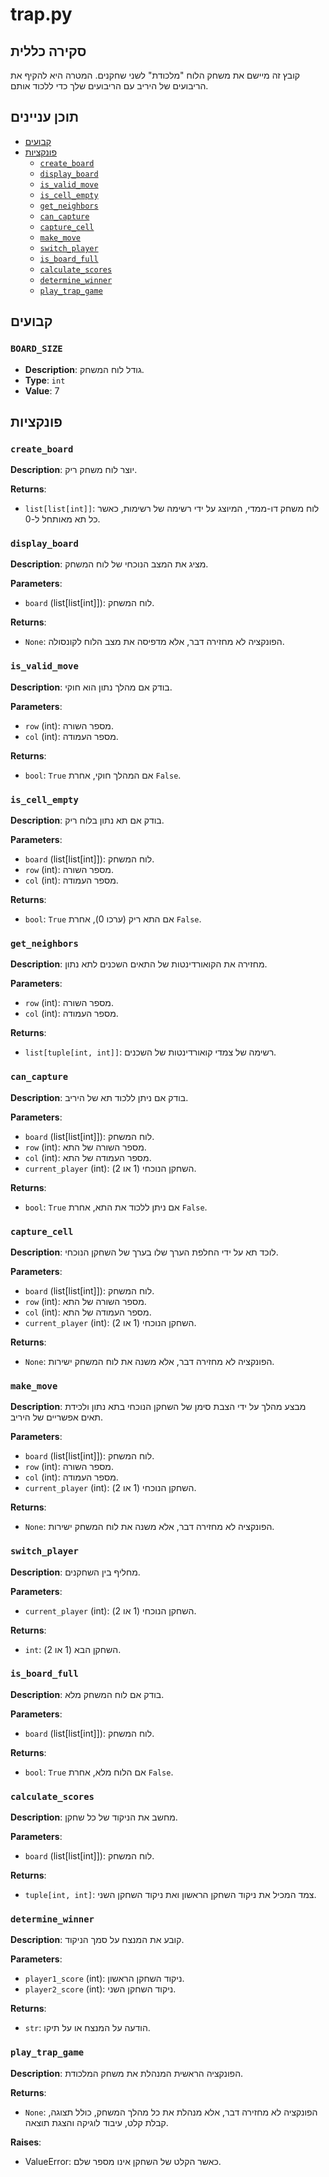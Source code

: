 # trap.py

## סקירה כללית

קובץ זה מיישם את משחק הלוח "מלכודת" לשני שחקנים. המטרה היא להקיף את הריבועים של היריב עם הריבועים שלך כדי ללכוד אותם.

## תוכן עניינים

- [קבועים](#constants)
- [פונקציות](#functions)
  - [`create_board`](#create_board)
  - [`display_board`](#display_board)
  - [`is_valid_move`](#is_valid_move)
  - [`is_cell_empty`](#is_cell_empty)
  - [`get_neighbors`](#get_neighbors)
  - [`can_capture`](#can_capture)
  - [`capture_cell`](#capture_cell)
  - [`make_move`](#make_move)
  - [`switch_player`](#switch_player)
  - [`is_board_full`](#is_board_full)
  - [`calculate_scores`](#calculate_scores)
  - [`determine_winner`](#determine_winner)
  - [`play_trap_game`](#play_trap_game)

## קבועים

### `BOARD_SIZE`
- **Description**: גודל לוח המשחק.
- **Type**: `int`
- **Value**: 7

## פונקציות

### `create_board`

**Description**: יוצר לוח משחק ריק.

**Returns**:
- `list[list[int]]`: לוח משחק דו-ממדי, המיוצג על ידי רשימה של רשימות, כאשר כל תא מאותחל ל-0.

### `display_board`

**Description**: מציג את המצב הנוכחי של לוח המשחק.

**Parameters**:
- `board` (list[list[int]]): לוח המשחק.

**Returns**:
- `None`: הפונקציה לא מחזירה דבר, אלא מדפיסה את מצב הלוח לקונסולה.

### `is_valid_move`

**Description**: בודק אם מהלך נתון הוא חוקי.

**Parameters**:
- `row` (int): מספר השורה.
- `col` (int): מספר העמודה.

**Returns**:
- `bool`: `True` אם המהלך חוקי, אחרת `False`.

### `is_cell_empty`

**Description**: בודק אם תא נתון בלוח ריק.

**Parameters**:
- `board` (list[list[int]]): לוח המשחק.
- `row` (int): מספר השורה.
- `col` (int): מספר העמודה.

**Returns**:
- `bool`: `True` אם התא ריק (ערכו 0), אחרת `False`.

### `get_neighbors`

**Description**: מחזירה את הקואורדינטות של התאים השכנים לתא נתון.

**Parameters**:
- `row` (int): מספר השורה.
- `col` (int): מספר העמודה.

**Returns**:
- `list[tuple[int, int]]`: רשימה של צמדי קואורדינטות של השכנים.

### `can_capture`

**Description**: בודק אם ניתן ללכוד תא של היריב.

**Parameters**:
- `board` (list[list[int]]): לוח המשחק.
- `row` (int): מספר השורה של התא.
- `col` (int): מספר העמודה של התא.
- `current_player` (int): השחקן הנוכחי (1 או 2).

**Returns**:
- `bool`: `True` אם ניתן ללכוד את התא, אחרת `False`.

### `capture_cell`

**Description**: לוכד תא על ידי החלפת הערך שלו בערך של השחקן הנוכחי.

**Parameters**:
- `board` (list[list[int]]): לוח המשחק.
- `row` (int): מספר השורה של התא.
- `col` (int): מספר העמודה של התא.
- `current_player` (int): השחקן הנוכחי (1 או 2).

**Returns**:
- `None`: הפונקציה לא מחזירה דבר, אלא משנה את לוח המשחק ישירות.

### `make_move`

**Description**: מבצע מהלך על ידי הצבת סימן של השחקן הנוכחי בתא נתון ולכידת תאים אפשריים של היריב.

**Parameters**:
- `board` (list[list[int]]): לוח המשחק.
- `row` (int): מספר השורה.
- `col` (int): מספר העמודה.
- `current_player` (int): השחקן הנוכחי (1 או 2).

**Returns**:
- `None`: הפונקציה לא מחזירה דבר, אלא משנה את לוח המשחק ישירות.

### `switch_player`

**Description**: מחליף בין השחקנים.

**Parameters**:
- `current_player` (int): השחקן הנוכחי (1 או 2).

**Returns**:
- `int`: השחקן הבא (1 או 2).

### `is_board_full`

**Description**: בודק אם לוח המשחק מלא.

**Parameters**:
- `board` (list[list[int]]): לוח המשחק.

**Returns**:
- `bool`: `True` אם הלוח מלא, אחרת `False`.

### `calculate_scores`

**Description**: מחשב את הניקוד של כל שחקן.

**Parameters**:
- `board` (list[list[int]]): לוח המשחק.

**Returns**:
- `tuple[int, int]`: צמד המכיל את ניקוד השחקן הראשון ואת ניקוד השחקן השני.

### `determine_winner`

**Description**: קובע את המנצח על סמך הניקוד.

**Parameters**:
- `player1_score` (int): ניקוד השחקן הראשון.
- `player2_score` (int): ניקוד השחקן השני.

**Returns**:
- `str`: הודעה על המנצח או על תיקו.

### `play_trap_game`

**Description**: הפונקציה הראשית המנהלת את משחק המלכודת.

**Returns**:
- `None`: הפונקציה לא מחזירה דבר, אלא מנהלת את כל מהלך המשחק, כולל תצוגה, קבלת קלט, עיבוד לוגיקה והצגת תוצאה.

**Raises**:
- ValueError: כאשר הקלט של השחקן אינו מספר שלם.